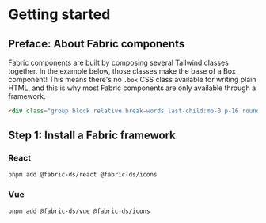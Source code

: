 # Getting started

## Preface: About Fabric components

Fabric components are built by composing several Tailwind classes together.
In the example below, those classes make the base of a Box component!
This means there's no `.box` CSS class available for writing plain HTML, and this is why most Fabric components are only available through a framework.

```html
<div class="group block relative break-words last-child:mb-0 p-16 rounded-8"></div>
```

## Step 1: Install a Fabric framework

### React

```sh
pnpm add @fabric-ds/react @fabric-ds/icons
```

### Vue

```sh
pnpm add @fabric-ds/vue @fabric-ds/icons
```

